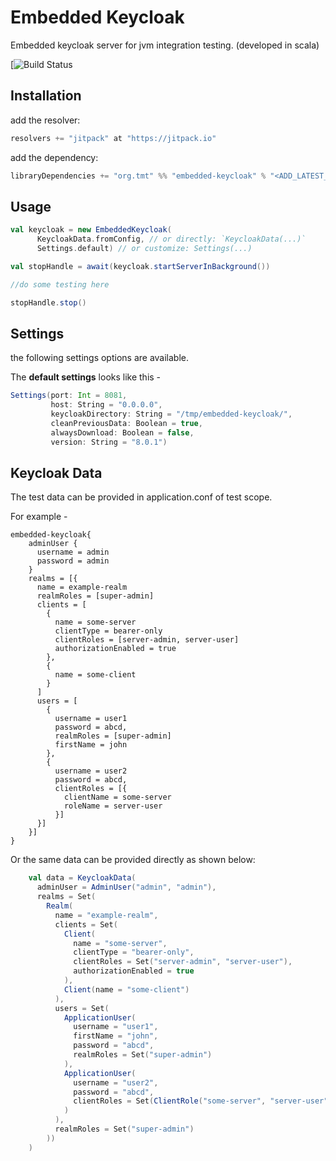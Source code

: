 # Embedded Keycloak

Embedded keycloak server for jvm integration testing. (developed in scala)

[![Build Status](https://github.com/tmtsoftware/embedded-keycloak/workflows/CI/badge.svg)

## Installation

add the resolver: 

```scala
resolvers += "jitpack" at "https://jitpack.io"
```

add the dependency:
```scala
libraryDependencies += "org.tmt" %% "embedded-keycloak" % "<ADD_LATEST_VERSION_HERE>"
```

## Usage

```scala
val keycloak = new EmbeddedKeycloak(
      KeycloakData.fromConfig, // or directly: `KeycloakData(...)`
      Settings.default) // or customize: Settings(...)

val stopHandle = await(keycloak.startServerInBackground())

//do some testing here

stopHandle.stop()
```

## Settings

the following settings options are available. 

The **default settings** looks like this -

```scala
Settings(port: Int = 8081,
         host: String = "0.0.0.0",
         keycloakDirectory: String = "/tmp/embedded-keycloak/",
         cleanPreviousData: Boolean = true,
         alwaysDownload: Boolean = false,
         version: String = "8.0.1")
```

## Keycloak Data

The test data can be provided in application.conf of test scope.

For example -

```hocon
embedded-keycloak{
    adminUser {
      username = admin
      password = admin
    }
    realms = [{
      name = example-realm
      realmRoles = [super-admin]
      clients = [
        {
          name = some-server
          clientType = bearer-only
          clientRoles = [server-admin, server-user]
          authorizationEnabled = true
        },
        {
          name = some-client
        }
      ]
      users = [
        {
          username = user1
          password = abcd,
          realmRoles = [super-admin]
          firstName = john
        },
        {
          username = user2
          password = abcd,
          clientRoles = [{
            clientName = some-server
            roleName = server-user
          }]
      }]
    }]
}
```

Or the same data can be provided directly as shown below:

```scala
    val data = KeycloakData(
      adminUser = AdminUser("admin", "admin"),
      realms = Set(
        Realm(
          name = "example-realm",
          clients = Set(
            Client(
              name = "some-server",
              clientType = "bearer-only",
              clientRoles = Set("server-admin", "server-user"),
              authorizationEnabled = true
            ),
            Client(name = "some-client")
          ),
          users = Set(
            ApplicationUser(
              username = "user1",
              firstName = "john",
              password = "abcd",
              realmRoles = Set("super-admin")
            ),
            ApplicationUser(
              username = "user2",
              password = "abcd",
              clientRoles = Set(ClientRole("some-server", "server-user"))
            )
          ),
          realmRoles = Set("super-admin")
        ))
    )
``` 
